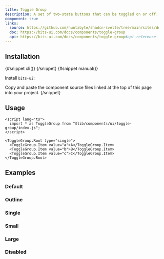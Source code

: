 ```yaml
---
title: Toggle Group
description: A set of two-state buttons that can be toggled on or off.
component: true
links:
  source: https://github.com/huntabyte/shadcn-svelte/tree/main/sites/docs/src/lib/registry/default/ui/toggle-group
  doc: https://bits-ui.com/docs/components/toggle-group
  api: https://bits-ui.com/docs/components/toggle-group#api-reference
---
```


<script>
  import { ComponentPreview, PMAddComp, PMInstall, Step, Steps, InstallTabs } from '$lib/components/docs';
</script>

<ComponentPreview name="toggle-group-demo">

<div></div>

</ComponentPreview>

## Installation

<InstallTabs>
{#snippet cli()}
<PMAddComp name="toggle-group" />
{/snippet}
{#snippet manual()}
<Steps>
<Step>

Install `bits-ui`:

</Step>
<PMInstall command="bits-ui -D" />
<Step>Copy and paste the component source files linked at the top of this page into your project.</Step>
</Steps>
{/snippet}
</InstallTabs>

## Usage

```svelte
<script lang="ts">
  import * as ToggleGroup from "$lib/components/ui/toggle-group/index.js";
</script>

<ToggleGroup.Root type="single">
  <ToggleGroup.Item value="a">A</ToggleGroup.Item>
  <ToggleGroup.Item value="b">B</ToggleGroup.Item>
  <ToggleGroup.Item value="c">C</ToggleGroup.Item>
</ToggleGroup.Root>
```

## Examples

### Default

<ComponentPreview name="toggle-group-demo">

<div></div>

</ComponentPreview>

### Outline

<ComponentPreview name="toggle-group-outline">

<div></div>

</ComponentPreview>

### Single

<ComponentPreview name="toggle-group-single">

<div></div>

</ComponentPreview>

### Small

<ComponentPreview name="toggle-group-sm">

<div></div>

</ComponentPreview>

### Large

<ComponentPreview name="toggle-group-lg">

<div></div>

</ComponentPreview>

### Disabled

<ComponentPreview name="toggle-group-disabled">

<div></div>

</ComponentPreview>
